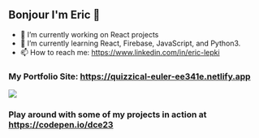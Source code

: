 ## Bonjour I'm Eric 👋

- 🔭 I’m currently working on React projects
- 🌱 I’m currently learning React, Firebase, JavaScript, and Python3.
- 📫 How to reach me: https://www.linkedin.com/in/eric-lepki

### My Portfolio Site: https://quizzical-euler-ee341e.netlify.app

<img src="https://github-readme-stats.vercel.app/api?username=dce23&&show_icons=true&title_color=ffffff&icon_color=bb2acf&text_color=ffffff&bg_color=009933">

### Play around with some of my projects in action at https://codepen.io/dce23
